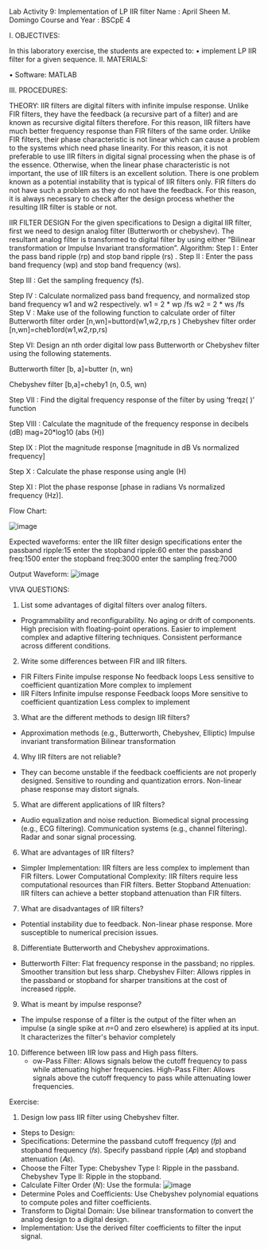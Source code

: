 Lab Activity 9: Implementation of LP IIR filter
Name			: April Sheen M. Domingo
Course and Year	: BSCpE 4


I.	OBJECTIVES:

In this laboratory exercise, the students are expected to:
•	implement LP IIR filter for a given sequence.
II.	MATERIALS:

•	Software: MATLAB

III.	PROCEDURES:

THEORY: 
IIR filters are digital filters with infinite impulse response. Unlike FIR filters, they have the feedback (a recursive part of a filter) and are known as recursive digital filters therefore. 
For this reason, IIR filters have much better frequency response than FIR filters of the same order. Unlike FIR filters, their phase characteristic is not linear which can cause a problem to the systems which need phase linearity. For this reason, it is not preferable to use IIR filters in digital signal processing when the phase is of the essence. Otherwise, when the linear phase characteristic is not important, the use of IIR filters is an excellent solution. 
There is one problem known as a potential instability that is typical of IIR filters only.  FIR filters do not have such a problem as they do not have the feedback. For this reason, it is always necessary to check after the design process whether the resulting IIR filter is stable or not. 

IIR FILTER DESIGN 
For the given specifications to Design a digital IIR filter, first we need to design analog filter (Butterworth or chebyshev). The resultant analog filter is transformed to digital filter by using either “Bilinear transformation or Impulse Invariant transformation”.
Algorithm:
Step I : Enter the pass band ripple (rp) and stop band ripple (rs)
.
Step II : Enter the pass band frequency (wp) and stop band frequency (ws). 

Step III : Get the sampling frequency (fs).

Step IV : Calculate normalized pass band frequency, and normalized stop band frequency w1 and w2 respectively. w1 = 2 * wp /fs w2 = 2 * ws /fs
Step V : Make use of the following function to calculate order of filter 
Butterworth filter order [n,wn]=buttord(w1,w2,rp,rs ) 
Chebyshev filter order 
[n,wn]=cheb1ord(w1,w2,rp,rs)

Step VI: Design an nth order digital low pass Butterworth or Chebyshev filter using the following statements.

Butterworth filter 
[b, a]=butter (n, wn)

Chebyshev filter 
[b,a]=cheby1 (n, 0.5, wn)

Step VII : Find the digital frequency response of the filter by using ‘freqz( )’ function

Step VIII : Calculate the magnitude of the frequency response in decibels (dB) mag=20*log10 (abs (H))

Step IX : Plot the magnitude response [magnitude in dB Vs normalized frequency] 

Step X : Calculate the phase response using angle (H)

Step XI : Plot the phase response [phase in radians Vs normalized frequency (Hz)].

Flow Chart:

![image](https://github.com/user-attachments/assets/e00aed04-3583-466b-bd56-3734af28c6cb)

Expected waveforms:
enter the IIR filter design specifications 
enter the passband ripple:15
enter the stopband ripple:60 
enter the passband freq:1500 
enter the stopband freq:3000 
enter the sampling freq:7000

Output Waveform:
![image](https://github.com/user-attachments/assets/105e8513-684f-4705-a34d-5e9b58050fde)

VIVA QUESTIONS:

1. List some advantages of digital filters over analog filters.
 - Programmability and reconfigurability.
No aging or drift of components.
High precision with floating-point operations.
Easier to implement complex and adaptive filtering techniques.
Consistent performance across different conditions.

2. Write some differences between FIR and IIR filters.
 - FIR Filters
  Finite impulse response
  No feedback loops
  Less sensitive to coefficient quantization
  More complex to implement
 - IIR Filters
  Infinite impulse response
  Feedback loops
  More sensitive to coefficient quantization
  Less complex to implement

3. What are the different methods to design IIR filters?
 - Approximation methods (e.g., Butterworth, Chebyshev, Elliptic)
Impulse invariant transformation
Bilinear transformation

4. Why IIR filters are not reliable?
 - They can become unstable if the feedback coefficients are not properly designed.
Sensitive to rounding and quantization errors.
Non-linear phase response may distort signals.

5. What are different applications of IIR filters?
 - Audio equalization and noise reduction.
Biomedical signal processing (e.g., ECG filtering).
Communication systems (e.g., channel filtering).
Radar and sonar signal processing.

6. What are advantages of IIR filters?
 - Simpler Implementation: IIR filters are less complex to implement than FIR filters.
Lower Computational Complexity: IIR filters require less computational resources than FIR filters.
Better Stopband Attenuation: IIR filters can achieve a better stopband attenuation than FIR filters.

7. What are disadvantages of IIR filters?
 - Potential instability due to feedback.
  Non-linear phase response.
  More susceptible to numerical precision issues.

8. Differentiate Butterworth and Chebyshev approximations.
 - Butterworth Filter: Flat frequency response in the passband; no ripples. Smoother transition but less sharp.
Chebyshev Filter: Allows ripples in the passband or stopband for sharper transitions at the cost of increased ripple.

9. What is meant by impulse response?
 - The impulse response of a filter is the output of the filter when an impulse (a single spike at 𝑛=0 and zero elsewhere) is applied at its input. It characterizes the filter's behavior completely

10. Difference between IIR low pass and High pass filters.
    - ow-Pass Filter: Allows signals below the cutoff frequency to pass while attenuating higher frequencies.
High-Pass Filter: Allows signals above the cutoff frequency to pass while attenuating lower frequencies.


Exercise:
1. Design low pass IIR filter using Chebyshev filter.
 - Steps to Design:
 - Specifications:
Determine the passband cutoff frequency (𝑓𝑝) and stopband frequency (𝑓𝑠).
Specify passband ripple (𝐴𝑝) and stopband attenuation (𝐴𝑠).
 - Choose the Filter Type:
Chebyshev Type I: Ripple in the passband.
Chebyshev Type II: Ripple in the stopband.
 - Calculate Filter Order (𝑁): Use the formula:
![image](https://github.com/user-attachments/assets/26e8e2a5-f1b2-472b-9091-c55f9ee128e4)
 - Determine Poles and Coefficients: Use Chebyshev polynomial equations to compute poles and filter coefficients.
 - Transform to Digital Domain: Use bilinear transformation to convert the analog design to a digital design.
 - Implementation: Use the derived filter coefficients to filter the input signal.
